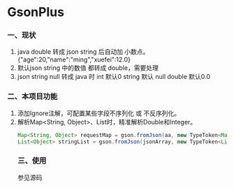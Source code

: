 # GsonPlus

### 一、现状
1.  java double 转成 json string 后自动加 小数点。 {"age":20,"name":"ming","xuefei":12.0}
2.  默认json string 中的数值 都转成 double，需要处理
3.  json string null 转成 java 时  int 默认0 string 默认 null  double 默认0.0

### 二、本项目功能
1. 添加Ignore注解，可配置某些字段不序列化 或 不反序列化。
2. 解析Map<String, Object>、List<Object>时，精准解析Double和Integer。
```java
Map<String, Object> requestMap = gson.fromJson(aa, new TypeToken<Map<String, Object>>() {}.getType());
List<Object> stringList = gson.fromJson(jsonArray, new TypeToken<List<Object>>() {}.getType());
```
### 三、使用
参见源码



